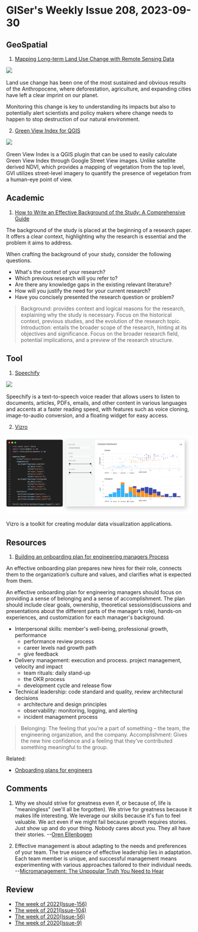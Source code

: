 # GISer's Weekly Issue 208, 2023-09-30

## GeoSpatial

1. [Mapping Long-term Land Use Change with Remote Sensing Data](https://www.gislounge.com/mapping-land-use-change-remote-sensing/)

![](https://www.gislounge.com/wp-content/uploads/2022/10/land-use-change-remote-sensing-maryland-naip-usgs.jpg)

Land use change has been one of the most sustained and obvious results of the Anthropocene, where deforestation, agriculture, and expanding cities have left a clear imprint on our planet.

Monitoring this change is key to understanding its impacts but also to potentially alert scientists and policy makers where change needs to happen to stop destruction of our natural environment.

2. [Green View Index for QGIS](https://www.gislounge.com/green-view-index-qgis/)

![](https://www.gislounge.com/wp-content/uploads/2023/05/calculating-vegetation-street-view-imagery-side-by-side.png)

Green View Index is a QGIS plugin that can be used to easily calculate Green View Index through Google Street View images. Unlike satellite derived NDVI, which provides a mapping of vegetation from the top level, GVI utilizes street-level imagery to quantify the presence of vegetation from a human-eye point of view.

## Academic

1. [How to Write an Effective Background of the Study: A Comprehensive Guide](https://typeset.io/resources/what-is-the-background-of-the-study/)

The background of the study is placed at the beginning of a research paper. It offers a clear context, highlighting why the research is essential and the problem it aims to address.

When crafting the background of your study, consider the following questions.

- What's the context of your research?
- Which previous research will you refer to?
- Are there any knowledge gaps in the existing relevant literature?
- How will you justify the need for your current research?
- Have you concisely presented the research question or problem?

> Background: provides context and logical reasons for the research, explaining why the study is necessary. Focus on the historical context, previous studies, and the evolution of the research topic.
> Introduction: entails the broader scope of the research, hinting at its objectives and significance. Focus on the broader research field, potential implications, and a preview of the research structure.

## Tool

1. [Speechify](https://chrome.google.com/webstore/detail/speechify-text-to-speech/ljflmlehinmoeknoonhibbjpldiijjmm/related)

![](https://lh3.googleusercontent.com/dRDj1ud4k36HC_DJSFhAN07gScWFL0cesRWoISCQ9j_NcJJIwQjRFjK40ujlIzmyYLalHqrQMzC6vxIOKgwuGPullw=w640-h400-e365-rj-sc0x00ffffff)

Speechify is a text-to-speech voice reader that allows users to listen to documents, articles, PDFs, emails, and other content in various languages and accents at a faster reading speed, with features such as voice cloning, image-to-audio conversion, and a floating widget for easy access.

2. [Vizro](https://github.com/mckinsey/vizro)

![](https://raw.githubusercontent.com/mckinsey/vizro/main/.github/images/code_dashboard.png)

Vizro is a toolkit for creating modular data visualization applications.

## Resources

1. [Building an onboarding plan for engineering managers Process](https://leaddev.com/process/building-onboarding-plan-engineering-managers)

An effective onboarding plan prepares new hires for their role, connects them to the organization’s culture and values, and clarifies what is expected from them.

An effective onboarding plan for engineering managers should focus on providing a sense of belonging and a sense of accomplishment. The plan should include clear goals, ownership, theoretical sessions(discussions and presentations about the different parts of the manager’s role), hands-on experiences, and customization for each manager's background.

- Interpersonal skills: member's well-being, professional growth, performance
  - performance review process
  - career levels nad growth path
  - give feedback
- Delivery management: execution and process. project management, velocity and impact
  - team rituals: daily stand-up
  - the OKR process
  - development cycle and release flow
- Technical leadership: code standard and quality, review architectural decisions
  - architecture and design principles
  - observability: monitoring, logging, and alerting
  - incident management process

> Belonging: The feeling that you’re a part of something – the team, the engineering organization, and the company.
> Accomplishment: Gives the new hire confidence and a feeling that they’ve contributed something meaningful to the group.

Related:

- [Onboarding plans for engineers](https://leaddev.com/team/5-ways-onboarding-can-accelerate-engineering-efficiency)

## Comments

1. Why we should strive for greatness even if, or because of, life is "meaningless" (we'll all be forgotten). We strive for greatness because it makes life interesting. We leverage our skills because it's fun to feel valuable. We act even if we might fail because growth requires stories. Just show up and do your thing. Nobody cares about you. They all have their stories. --[Oren Ellenbogen](https://softwareleadweekly.com/issues/566)

2. Effective management is about adapting to the needs and preferences of your team. The true essence of effective leadership lies in adaptation. Each team member is unique, and successful management means experimenting with various approaches tailored to their individual needs.
   --[Micromanagement: The Unpopular Truth You Need to Hear](https://shamun.dev/posts/micromanagement)

## Review

- [The week of 2022(Issue-156)](../2022/issue-156.md)
- [The week of 2021(Issue-104)](../2021/issue-104.md)
- [The week of 2020(Issue-56)](../2020/issue-56.md)
- [The week of 2020(Issue-9)](../2019/issue-9.md)
